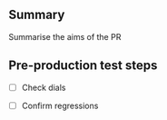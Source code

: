 ## Summary

Summarise the aims of the PR

## Pre-production test steps

- [ ] Check dials
- [ ] Confirm regressions

